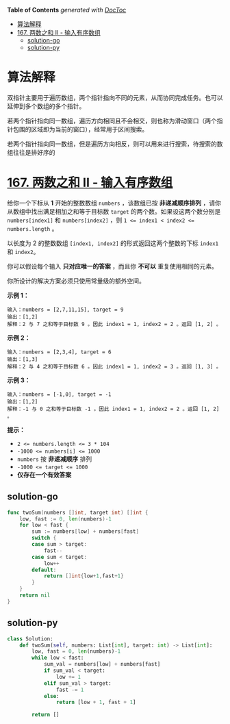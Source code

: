 <!-- START doctoc generated TOC please keep comment here to allow auto update -->
<!-- DON'T EDIT THIS SECTION, INSTEAD RE-RUN doctoc TO UPDATE -->
**Table of Contents**  *generated with [DocToc](https://github.com/thlorenz/doctoc)*

- [算法解释](#%E7%AE%97%E6%B3%95%E8%A7%A3%E9%87%8A)
- [167. 两数之和 II - 输入有序数组](#167-%E4%B8%A4%E6%95%B0%E4%B9%8B%E5%92%8C-ii---%E8%BE%93%E5%85%A5%E6%9C%89%E5%BA%8F%E6%95%B0%E7%BB%84)
  - [solution-go](#solution-go)
  - [solution-py](#solution-py)

<!-- END doctoc generated TOC please keep comment here to allow auto update -->

# 算法解释

双指针主要用于遍历数组，两个指针指向不同的元素，从而协同完成任务。也可以延伸到多个数组的多个指针。

若两个指针指向同一数组，遍历方向相同且不会相交，则也称为滑动窗口（两个指针包围的区域即为当前的窗口），经常用于区间搜索。

若两个指针指向同一数组，但是遍历方向相反，则可以用来进行搜索，待搜索的数组往往是排好序的

# [167. 两数之和 II - 输入有序数组](https://leetcode.cn/problems/two-sum-ii-input-array-is-sorted/)

给你一个下标从 **1** 开始的整数数组 `numbers` ，该数组已按 **非递减顺序排列** ，请你从数组中找出满足相加之和等于目标数 `target` 的两个数。如果设这两个数分别是 `numbers[index1]` 和 `numbers[index2]` ，则 `1 <= index1 < index2 <= numbers.length` 。

以长度为 2 的整数数组 `[index1, index2]` 的形式返回这两个整数的下标 `index1` 和 `index2`。

你可以假设每个输入 **只对应唯一的答案** ，而且你 **不可以** 重复使用相同的元素。

你所设计的解决方案必须只使用常量级的额外空间。

**示例 1：**

```
输入：numbers = [2,7,11,15], target = 9
输出：[1,2]
解释：2 与 7 之和等于目标数 9 。因此 index1 = 1, index2 = 2 。返回 [1, 2] 。
```

**示例 2：**

```
输入：numbers = [2,3,4], target = 6
输出：[1,3]
解释：2 与 4 之和等于目标数 6 。因此 index1 = 1, index2 = 3 。返回 [1, 3] 。
```

**示例 3：**

```
输入：numbers = [-1,0], target = -1
输出：[1,2]
解释：-1 与 0 之和等于目标数 -1 。因此 index1 = 1, index2 = 2 。返回 [1, 2] 。
```

**提示：**

- `2 <= numbers.length <= 3 * 104`
- `-1000 <= numbers[i] <= 1000`
- `numbers` 按 **非递减顺序** 排列
- `-1000 <= target <= 1000`
- **仅存在一个有效答案**

## solution-go

```go
func twoSum(numbers []int, target int) []int {
	low, fast := 0, len(numbers)-1
	for low < fast {
		sum := numbers[low] + numbers[fast]
		switch {
		case sum > target:
			fast--
		case sum < target:
			low++
		default:
			return []int{low+1,fast+1}
		}
	}
	return nil
}
```

## solution-py

```python
class Solution:
    def twoSum(self, numbers: List[int], target: int) -> List[int]:
        low, fast = 0, len(numbers)-1
        while low < fast:
            sum_val = numbers[low] + numbers[fast]
            if sum_val < target:
                low += 1
            elif sum_val > target:
                fast -= 1
            else:
                return [low + 1, fast + 1]

        return []
```

